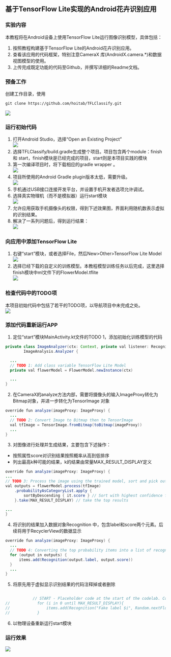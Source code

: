 ## 基于TensorFlow Lite实现的Android花卉识别应用
### 实验内容
本教程将在Android设备上使用TensorFlow Lite运行图像识别模型，具体包括：

1. 按照教程构建基于TensorFlow Lite的Android花卉识别应用。
2. 查看该应用的代码框架，特别注意CameraX 库(AndroidX.camera.*)和数据视图模型的使用。
3. 上传完成既定功能的代码至Github，并撰写详细的Readme文档。
### 预备工作  
创建工作目录，使用
```html
git clone https://github.com/hoitab/TFLClassify.git
```
![](/实验四/pic/屏幕截图%202023-05-16%20222733.png)  
### 运行初始代码  
1. 打开Android Studio，选择“Open an Existing Project”  
![](/实验四/pic/屏幕截图%202023-05-16%20222524.png)  
2. 选择TFLClassify/build.gradle生成整个项目。项目包含两个module：finish 和 start，finish模块是已经完成的项目，start则是本项目实践的模块  
3. 第一次编译项目时，将下载相应的gradle wrapper 。  
![](/实验四/pic/屏幕截图%202023-05-16%20223205.png)  
4. 项目所使用的Android Gradle plugin版本太低，需要升级。  
![](/实验四/pic/屏幕截图%202023-05-17%20012531.png)  
5. 手机通过USB接口连接开发平台，并设置手机开发者选项允许调试。
6. 选择真实物理机（而不是模拟器）运行start模块  
![](/实验四/pic/屏幕截图%202023-05-17%20015939.png)  
7. 允许应用获取手机摄像头的权限，得到下述效果图，界面利用随机数表示虚拟的识别结果。  
8. 解决了一系列问题后，得到运行结果：  
 ![](/实验四/pic/Screenshot_2023-05-17-14-35-47-014_org.tensorflow.jpg)   
 ### 向应用中添加TensorFlow Lite
 1. 右键“start”模块，或者选择File，然后New>Other>TensorFlow Lite Model  
 ![](/实验四/pic/屏幕截图%202023-05-17%20015939.png)   
 2. 选择已经下载的自定义的训练模型。本教程模型训练任务以后完成，这里选择finish模块中ml文件下的FlowerModel.tflite  
 ![](/实验四/pic/屏幕截图%202023-05-17%20145403.png)  
### 检查代码中的TODO项  
本项目初始代码中包括了若干的TODO项，以导航项目中未完成之处。  
 ![](/实验四/pic/屏幕截图%202023-05-17%20162338.png)  
### 添加代码重新运行APP  
1. 定位“start”模块MainActivity.kt文件的TODO 1，添加初始化训练模型的代码  
```java
private class ImageAnalyzer(ctx: Context, private val listener: RecognitionListener) :
        ImageAnalysis.Analyzer {

  ...
  // TODO 1: Add class variable TensorFlow Lite Model
  private val flowerModel = FlowerModel.newInstance(ctx)

  ...
}
```
2. 在CameraX的analyze方法内部，需要将摄像头的输入ImageProxy转化为Bitmap对象，并进一步转化为TensorImage 对象  
```java
override fun analyze(imageProxy: ImageProxy) {
  ...
  // TODO 2: Convert Image to Bitmap then to TensorImage
  val tfImage = TensorImage.fromBitmap(toBitmap(imageProxy))
  ...
}
```
3. 对图像进行处理并生成结果，主要包含下述操作：  
  - 按照属性score对识别结果按照概率从高到低排序
  - 列出最高k种可能的结果，k的结果由常量MAX_RESULT_DISPLAY定义
```java
override fun analyze(imageProxy: ImageProxy) {
...
// TODO 3: Process the image using the trained model, sort and pick out the top results
val outputs = flowerModel.process(tfImage)
    .probabilityAsCategoryList.apply {
        sortByDescending { it.score } // Sort with highest confidence first
    }.take(MAX_RESULT_DISPLAY) // take the top results

...
}
```
4. 将识别的结果加入数据对象Recognition 中，包含label和score两个元素。后续将用于RecyclerView的数据显示  
```java 
override fun analyze(imageProxy: ImageProxy) {
  ...
  // TODO 4: Converting the top probability items into a list of recognitions
  for (output in outputs) {
      items.add(Recognition(output.label, output.score))
  }
  ...
}
```
5. 将原先用于虚拟显示识别结果的代码注释掉或者删除
```java

            // START - Placeholder code at the start of the codelab. Comment this block of code out.
//            for (i in 0 until MAX_RESULT_DISPLAY){
//                items.add(Recognition("Fake label $i", Random.nextFloat()))
//            }
```
6. 以物理设备重新运行start模块  
### 运行效果  
![](/实验四/pic/屏幕截图%202023-05-17%20162338.png)  






   
